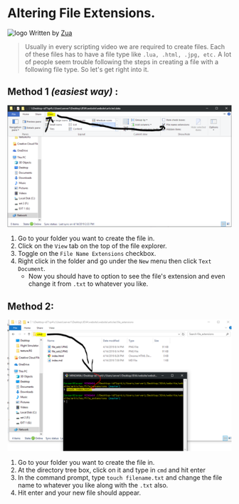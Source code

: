[zua]: https://github.com/thatziv
[logo]: https://raw.githubusercontent.com/jevajs/jeva-screen/master/main.png
# Altering File Extensions.
![logo][logo]
 Written by [Zua][zua]
 > Usually in every scripting video we are required to create files. Each of these files has to have a file type like `.lua, .html, .jpg, etc.` A lot of people seem trouble following the steps in creating a file with a following file type. So let's get right into it.
 
 ## Method 1 *(easiest way)* : 
 ![helpme](file_exts1.PNG)
 1. Go to your folder you want to create the file in.
 2. Click on the `View` tab on the top of the file explorer.
 3. Toggle on the `File Name Extensions` checkbox.
 4. Right click in the folder and go under the `New` menu then click `Text Document`.
    - Now you should have to option to see the file's extension and even change it from `.txt` to whatever you like.
 
 ## Method 2:
![helpme2](file_exts2.PNG)
 1. Go to your folder you want to create the file in.
 2. At the directory tree box, click on it and type in `cmd` and hit enter
 3. In the command prompt, type `touch filename.txt` and change the file name to whatever you like along with the `.txt` also.
 4. Hit enter and your new file should appear. 
 
 